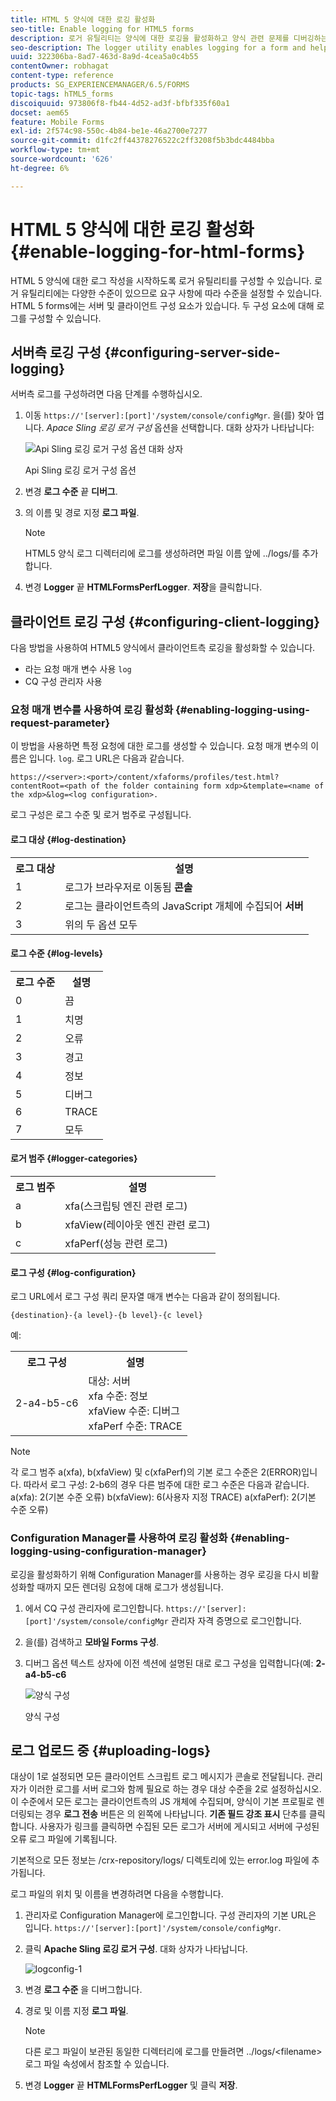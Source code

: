 ```yaml
---
title: HTML 5 양식에 대한 로깅 활성화
seo-title: Enable logging for HTML5 forms
description: 로거 유틸리티는 양식에 대한 로깅을 활성화하고 양식 관련 문제를 디버깅하는 데 도움이 됩니다.
seo-description: The logger utility enables logging for a form and helps you debug form-related issues.
uuid: 322306ba-8ad7-463d-8a9d-4cea5a0c4b55
contentOwner: robhagat
content-type: reference
products: SG_EXPERIENCEMANAGER/6.5/FORMS
topic-tags: hTML5_forms
discoiquuid: 973806f8-fb44-4d52-ad3f-bfbf335f60a1
docset: aem65
feature: Mobile Forms
exl-id: 2f574c98-550c-4b84-be1e-46a2700e7277
source-git-commit: d1fc2ff44378276522c2ff3208f5b3bdc4484bba
workflow-type: tm+mt
source-wordcount: '626'
ht-degree: 6%

---
```


# HTML 5 양식에 대한 로깅 활성화{#enable-logging-for-html-forms}

HTML 5 양식에 대한 로그 작성을 시작하도록 로거 유틸리티를 구성할 수 있습니다. 로거 유틸리티에는 다양한 수준이 있으므로 요구 사항에 따라 수준을 설정할 수 있습니다. HTML 5 forms에는 서버 및 클라이언트 구성 요소가 있습니다. 두 구성 요소에 대해 로그를 구성할 수 있습니다.

## 서버측 로깅 구성 {#configuring-server-side-logging}

서버측 로그를 구성하려면 다음 단계를 수행하십시오.

1. 이동 `https://'[server]:[port]'/system/console/configMgr`. 을(를) 찾아 엽니다. *Apace Sling 로깅 로거 구성* 옵션을 선택합니다. 대화 상자가 나타납니다:

   ![ Api Sling 로깅 로거 구성 옵션 대화 상자](assets/logconfig.png)

   Api Sling 로깅 로거 구성 옵션

1. 변경 **로그 수준** 끝 **디버그**.

1. 의 이름 및 경로 지정 **로그 파일**.

   >[!NOTE]
   >
   >HTML5 양식 로그 디렉터리에 로그를 생성하려면 파일 이름 앞에 ../logs/를 추가합니다.

1. 변경 **Logger** 끝 **HTMLFormsPerfLogger**. **저장**&#x200B;을 클릭합니다.

## 클라이언트 로깅 구성 {#configuring-client-logging}

다음 방법을 사용하여 HTML5 양식에서 클라이언트측 로깅을 활성화할 수 있습니다.

* 라는 요청 매개 변수 사용 `log`
* CQ 구성 관리자 사용

### 요청 매개 변수를 사용하여 로깅 활성화 {#enabling-logging-using-request-parameter}

이 방법을 사용하면 특정 요청에 대한 로그를 생성할 수 있습니다. 요청 매개 변수의 이름은 입니다. `log`. 로그 URL은 다음과 같습니다.

`https://<server>:<port>/content/xfaforms/profiles/test.html?contentRoot=<path of the folder containing form xdp>&template=<name of the xdp>&log=<log configuration>.`

로그 구성은 로그 수준 및 로거 범주로 구성됩니다.

#### 로그 대상 {#log-destination}

<table>
 <tbody>
  <tr>
   <th><strong>로그 대상</strong></th>
   <th><strong>설명</strong></th>
  </tr>
  <tr>
   <td>1</td>
   <td>로그가 브라우저로 이동됨 <strong>콘솔</strong></td>
  </tr>
  <tr>
   <td>2</td>
   <td>로그는 클라이언트측의 JavaScript 개체에 수집되어 <strong>서버</strong> </td>
  </tr>
  <tr>
   <td>3</td>
   <td>위의 두 옵션 모두<br /> </td>
  </tr>
 </tbody>
</table>

#### 로그 수준 {#log-levels}

<table>
 <tbody>
  <tr>
   <th>로그 수준</th>
   <th>설명</th>
  </tr>
  <tr>
   <td>0</td>
   <td>끔<br type="_moz" /> </td>
  </tr>
  <tr>
   <td>1</td>
   <td>치명<br type="_moz" /> </td>
  </tr>
  <tr>
   <td>2</td>
   <td>오류<br type="_moz" /> </td>
  </tr>
  <tr>
   <td>3</td>
   <td>경고<br type="_moz" /> </td>
  </tr>
  <tr>
   <td>4</td>
   <td>정보<br type="_moz" /> </td>
  </tr>
  <tr>
   <td>5</td>
   <td>디버그<br type="_moz" /> </td>
  </tr>
  <tr>
   <td>6</td>
   <td>TRACE<br type="_moz" /> </td>
  </tr>
  <tr>
   <td>7</td>
   <td>모두<br type="_moz" /> </td>
  </tr>
 </tbody>
</table>

#### 로거 범주 {#logger-categories}

<table>
 <tbody>
  <tr>
   <th>로그 범주</th>
   <th>설명</th>
  </tr>
  <tr>
   <td>a</td>
   <td>xfa(스크립팅 엔진 관련 로그)</td>
  </tr>
  <tr>
   <td>b</td>
   <td>xfaView(레이아웃 엔진 관련 로그)<br type="_moz" /> </td>
  </tr>
  <tr>
   <td>c</td>
   <td>xfaPerf(성능 관련 로그)<br type="_moz" /> </td>
  </tr>
 </tbody>
</table>

#### 로그 구성 {#log-configuration}

로그 URL에서 로그 구성 쿼리 문자열 매개 변수는 다음과 같이 정의됩니다.

`{destination}-{a level}-{b level}-{c level}`

예:

<table>
 <tbody>
  <tr>
   <th>로그 구성</th>
   <th>설명</th>
  </tr>
  <tr>
   <td>2-a4-b5-c6<br type="_moz" /> </td>
   <td>대상: 서버<br /> xfa 수준: 정보<br /> xfaView 수준: 디버그<br /> xfaPerf 수준: TRACE</td>
  </tr>
 </tbody>
</table>

>[!NOTE]
>
>각 로그 범주 a(xfa), b(xfaView) 및 c(xfaPerf)의 기본 로그 수준은 2(ERROR)입니다. 따라서 로그 구성: 2-b6의 경우 다른 범주에 대한 로그 수준은 다음과 같습니다.
>a(xfa): 2(기본 수준 오류)
>b(xfaView): 6(사용자 지정 TRACE)
>a(xfaPerf): 2(기본 수준 오류)

### Configuration Manager를 사용하여 로깅 활성화 {#enabling-logging-using-configuration-manager}

로깅을 활성화하기 위해 Configuration Manager를 사용하는 경우 로깅을 다시 비활성화할 때까지 모든 렌더링 요청에 대해 로그가 생성됩니다.

1. 에서 CQ 구성 관리자에 로그인합니다. `https://'[server]:[port]'/system/console/configMgr` 관리자 자격 증명으로 로그인합니다.
1. 을(를) 검색하고 **모바일 Forms 구성**.
1. 디버그 옵션 텍스트 상자에 이전 섹션에 설명된 대로 로그 구성을 입력합니다(예: **2-a4-b5-c6**

   ![양식 구성](assets/forms_configuration.png)

   양식 구성

## 로그 업로드 중 {#uploading-logs}

대상이 1로 설정되면 모든 클라이언트 스크립트 로그 메시지가 콘솔로 전달됩니다. 관리자가 이러한 로그를 서버 로그와 함께 필요로 하는 경우 대상 수준을 2로 설정하십시오. 이 수준에서 모든 로그는 클라이언트측의 JS 개체에 수집되며, 양식이 기본 프로필로 렌더링되는 경우 **로그 전송** 버튼은 의 왼쪽에 나타납니다. **기존 필드 강조 표시** 단추를 클릭합니다. 사용자가 링크를 클릭하면 수집된 모든 로그가 서버에 게시되고 서버에 구성된 오류 로그 파일에 기록됩니다.

기본적으로 모든 정보는 /crx-repository/logs/ 디렉토리에 있는 error.log 파일에 추가됩니다.

로그 파일의 위치 및 이름을 변경하려면 다음을 수행합니다.

1. 관리자로 Configuration Manager에 로그인합니다. 구성 관리자의 기본 URL은 입니다. `https://'[server]:[port]'/system/console/configMgr`.
1. 클릭 **Apache Sling 로깅 로거 구성**. 대화 상자가 나타납니다.

   ![logconfig-1](assets/logconfig-1.png)

1. 변경 **로그 수준** 을 디버그합니다.

1. 경로 및 이름 지정 **로그 파일**.

   >[!NOTE]
   >
   >다른 로그 파일이 보관된 동일한 디렉터리에 로그를 만들려면 ../logs/&lt;filename> 로그 파일 속성에서 참조할 수 있습니다.

1. 변경 **Logger** 끝 **HTMLFormsPerfLogger** 및 클릭 **저장**.
